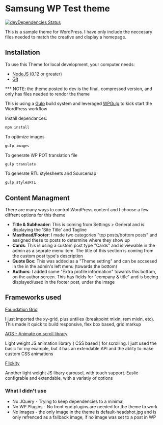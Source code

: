 # Samsung WP Test theme

[![devDependencies Status](https://david-dm.org/badger612/samsung/dev-status.svg)](https://david-dm.org/badger612/samsung?type=dev)


This is a sample theme for WordPress. I have only include the neccesary files needed to match the creative and display a homepage. 


## Installation

To use this Theme for local development, your computer needs:

- [NodeJS](https://nodejs.org/en/) (0.12 or greater)
- [Git](https://git-scm.com/)

*** NOTE: the theme posted to dev is the final, compressed version, and only has files needed to rendor the theme

This is using a [Gulp](https://gulpjs.com/) build system and leveraged [WPGulp](https://github.com/ahmadawais/WPGulp) to kick start the WordPress workflow

Install dependances:

```bash
npm install
```

To optimize images

```bash
gulp images
```

To generate WP POT translation file


```bash
gulp translate
```
To generate RTL stylesheets and Sourcemap
```bash
gulp stylesRTL
```
## Content Managment

There are many ways to control WordPress content and I choose a few diffrent options for this theme
- __Title & Subheader__: This is coming from Settings > General and is displaying the 'Site Title' and Tagline  
- __Masthead/Footer__: I made two categories "top posts/bottom posts" and assigned these to posts to determine where they show up
- __Cards__: This is using a custom post type "Cards" and is viewable in the admin as a seprate menu item. The title of this section is coming from the custom post type's description
- __Quote Box__: This was added as a "Theme setting" and can be accsesed in the in the admin's left menu (towards the bottom)
- __Authors__: I added some "Extra profile information" towards this bottom, on the author screen. This has fields for "company & title" and is beeing displayed/used in the footer post, under the image 


## Frameworks used

[Foundation Grid](https://foundation.zurb.com/sites/docs/xy-grid.html)

I just imported the xy-grid, plus untilies (breakpoint mixin, rem mixin, etc). This made it quick to build responsive, flex box based, grid markup

[AOS - Animate on scroll library](https://github.com/michalsnik/aos)

Light weight JS animation library ( CSS based ) for scrolling. I just used the basic for my example, but it has an extendable API and the ablity to make custom CSS animations

[Flickity](https://flickity.metafizzy.co/)

Another light weight JS libary carousel, with touch support. Easlie configrable and extendable, with a variatiy of options

### What I didn't use

-  No JQuery - Trying to keep dependencies to a minimal
-  No WP Plugins - No front end plugins are needed for the theme to work
-  No Images - the only image in the theme is default-headshot.jpg and is only refrenced as a fallback image, if no image was set to a post in WP 


